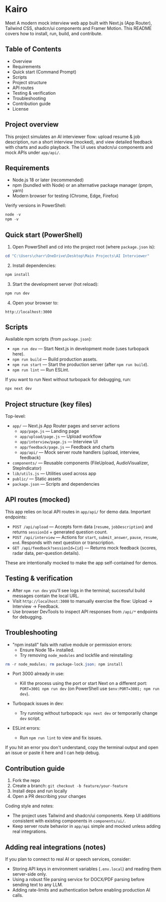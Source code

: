 # Kairo
Meet 
A modern mock interview web app built with Next.js (App Router), Tailwind CSS, shadcn/ui components and Framer Motion. This README covers how to install, run, build, and contribute.

## Table of Contents

- Overview
- Requirements
- Quick start (Command Prompt)
- Scripts
- Project structure
- API routes
- Testing & verification
- Troubleshooting
- Contribution guide
- License

## Project overview

This project simulates an AI interviewer flow: upload resume & job description, run a short interview (mocked), and view detailed feedback with charts and audio playback. The UI uses shadcn/ui components and mock APIs under `app/api/`.

## Requirements

- Node.js 18 or later (recommended)
- npm (bundled with Node) or an alternative package manager (pnpm, yarn)
- Modern browser for testing (Chrome, Edge, Firefox)

Verify versions in PowerShell:

```powershell
node -v
npm -v
```

## Quick start (PowerShell)

1. Open PowerShell and cd into the project root (where `package.json` is):

```powershell
cd "C:\Users\charr\OneDrive\Desktop\Main Projects\AI Interviewer"
```

2. Install dependencies:

```powershell
npm install
```

3. Start the development server (hot reload):

```powershell
npm run dev
```

4. Open your browser to:

```
http://localhost:3000
```

## Scripts

Available npm scripts (from `package.json`):

- `npm run dev` — Start Next.js in development mode (uses turbopack here).
- `npm run build` — Build production assets.
- `npm run start` — Start the production server (after `npm run build`).
- `npm run lint` — Run ESLint.

If you want to run Next without turbopack for debugging, run:

```powershell
npx next dev
```

## Project structure (key files)

Top-level:

- `app/` — Next.js App Router pages and server actions
	- `app/page.js` — Landing page
	- `app/upload/page.js` — Upload workflow
	- `app/interview/page.js` — Interview UI
	- `app/feedback/page.js` — Feedback and charts
	- `app/api/` — Mock server route handlers (upload, interview, feedback)
- `components/` — Reusable components (FileUpload, AudioVisualizer, StepIndicator)
- `lib/utils.js` — Utilities used across app
- `public/` — Static assets
- `package.json` — Scripts and dependencies

## API routes (mocked)

This app relies on local API routes in `app/api/` for demo data. Important endpoints:

- `POST /api/upload` — Accepts form data (`resume`, `jobDescription`) and returns `sessionId` + generated question count.
- `POST /api/interview` — Actions for `start`, `submit_answer`, `pause`, `resume`, `end`. Responds with next question or transcription.
- `GET /api/feedback?sessionId={id}` — Returns mock feedback (scores, radar data, per-question details).

These are intentionally mocked to make the app self-contained for demos.

## Testing & verification

- After `npm run dev` you'll see logs in the terminal; successful build messages contain the local URL.
- Visit `http://localhost:3000` to manually exercise the flow: Upload -> Interview -> Feedback.
- Use browser DevTools to inspect API responses from `/api/*` endpoints for debugging.

## Troubleshooting

- "npm install" fails with native module or permission errors:
	- Ensure Node 18+ installed.
	- Try removing `node_modules` and lockfile and reinstalling:

```powershell
rm -r node_modules; rm package-lock.json; npm install
```

- Port 3000 already in use:
	- Kill the process using the port or start Next on a different port: `PORT=3001 npm run dev` (on PowerShell use `$env:PORT=3001; npm run dev`).

- Turbopack issues in dev:
	- Try running without turbopack: `npx next dev` or temporarily change `dev` script.

- ESLint errors:
	- Run `npm run lint` to view and fix issues.

If you hit an error you don't understand, copy the terminal output and open an issue or paste it here and I can help debug.

## Contribution guide

1. Fork the repo
2. Create a branch: `git checkout -b feature/your-feature`
3. Install deps and run locally
4. Open a PR describing your changes

Coding style and notes:

- The project uses Tailwind and shadcn/ui components. Keep UI additions consistent with existing components in `components/ui/`.
- Keep server route behavior in `app/api` simple and mocked unless adding real integrations.

## Adding real integrations (notes)

If you plan to connect to real AI or speech services, consider:

- Storing API keys in environment variables (`.env.local`) and reading them server-side only.
- Using a robust file parsing service for DOCX/PDF parsing before sending text to any LLM.
- Adding rate-limits and authentication before enabling production AI calls.